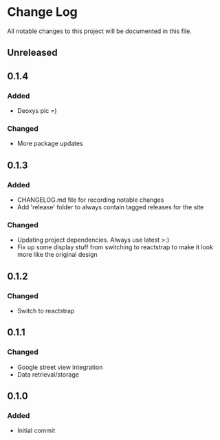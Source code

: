 # Change Log

All notable changes to this project will be documented in this file.

## Unreleased

## 0.1.4

### Added

* Deoxys pic =)

### Changed

* More package updates

## 0.1.3

### Added

* CHANGELOG.md file for recording notable changes
* Add 'release' folder to always contain tagged releases for the site

### Changed

* Updating project dependencies. Always use latest >:)
* Fix up some display stuff from switching to reactstrap to make it look more like the original design

## 0.1.2

### Changed

* Switch to reactstrap

## 0.1.1

### Changed

* Google street view integration
* Data retrieval/storage

## 0.1.0

### Added

* Initial commit

